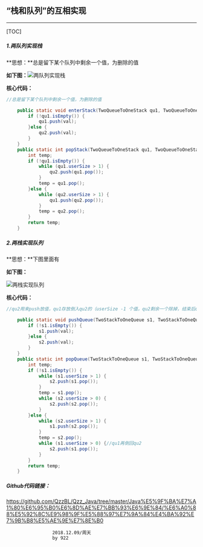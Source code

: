 ## “栈和队列”的互相实现

---

[TOC]

##### 1.两队列实现栈

**思想：**总是留下某个队列中剩余一个值，为删除的值

**如下图：**![两队列实现栈](C:\Users\GBZ\Desktop\All\文件夹选项\tu\两队列实现栈.png)



**核心代码：**

```java
//总是留下某个队列中剩余一个值，为删除的值

    public static void enterStack(TwoQueueToOneStack qu1, TwoQueueToOneStack qu2, int val) {
        if (!qu1.isEmpty()) {
            qu1.push(val);
        }else {
            qu2.push(val);
        }
    }
    public static int popStack(TwoQueueToOneStack qu1, TwoQueueToOneStack qu2) {
        int temp;
        if (!qu1.isEmpty()) {
            while (qu1.userSize > 1) {
                qu2.push(qu1.pop());
            }
            temp = qu1.pop();
        }else {
            while (qu2.userSize > 1) {
                qu1.push(qu2.pop());
            }
            temp = qu2.pop();
        }
        return temp;
    }
```



##### 2.两栈实现队列

**思想：**下图里面有

**如下图：**

![两栈实现队列](C:\Users\GBZ\Desktop\All\文件夹选项\tu\两栈实现队列.png)



**核心代码：**

```java
//qu2用来push放值，qu1存放倒入qu2的（userSize -1 个值，qu2剩余一个除掉，结束后qu1再倒回qu2）

    public static void pushQueue(TwoStackToOneQueue s1, TwoStackToOneQueue s2, int val) {
        if (!s1.isEmpty()) {
            s1.push(val);
        }else {
            s2.push(val);
        }
    }
    public static int popQueue(TwoStackToOneQueue s1, TwoStackToOneQueue s2) {
        int temp;
        if (!s1.isEmpty()) {
            while (s1.userSize > 1) {
                s2.push(s1.pop());
            }
            temp = s1.pop();
            while (s2.userSize > 0) {
                s2.push(s2.pop());
            }
        }else {
            while (s2.userSize > 1) {
                s1.push(s2.pop());
            }
            temp = s2.pop();
            while (s1.userSize > 0) {//qu1再倒回qu2
                s2.push(s1.pop());
            }
        }
        return temp;
    }
```



##### Github代码链接：

https://github.com/QzzBL/Qzz_Java/tree/master/Java%E5%9F%BA%E7%A1%80%E6%95%B0%E6%8D%AE%E7%BB%93%E6%9E%84/%E6%A0%88%E5%92%8C%E9%98%9F%E5%88%97%E7%9A%84%E4%BA%92%E7%9B%B8%E5%AE%9E%E7%8E%B0

                     2018.12.09/周天
                     by 922